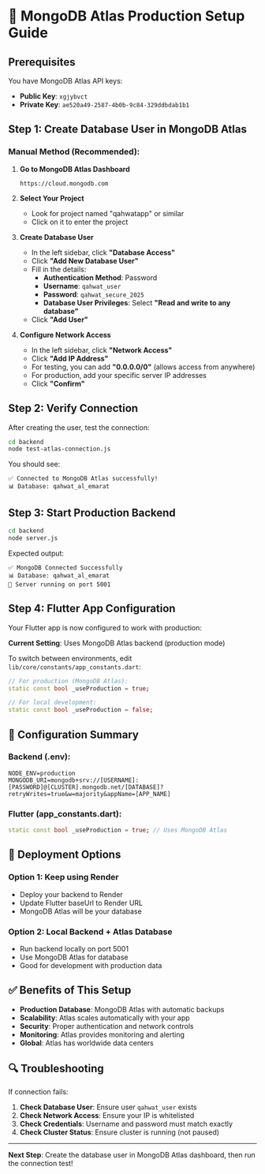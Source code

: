 # 🚀 MongoDB Atlas Production Setup Guide

## Prerequisites
You have MongoDB Atlas API keys:
- **Public Key**: `xgjybvct`
- **Private Key**: `ae520a49-2587-4b0b-9c84-329ddbdab1b1`

## Step 1: Create Database User in MongoDB Atlas

### Manual Method (Recommended):

1. **Go to MongoDB Atlas Dashboard**
   ```
   https://cloud.mongodb.com
   ```

2. **Select Your Project**
   - Look for project named "qahwatapp" or similar
   - Click on it to enter the project

3. **Create Database User**
   - In the left sidebar, click **"Database Access"**
   - Click **"Add New Database User"**
   - Fill in the details:
     - **Authentication Method**: Password
     - **Username**: `qahwat_user`
     - **Password**: `qahwat_secure_2025`
     - **Database User Privileges**: Select **"Read and write to any database"**
   - Click **"Add User"**

4. **Configure Network Access**
   - In the left sidebar, click **"Network Access"**
   - Click **"Add IP Address"**
   - For testing, you can add **"0.0.0.0/0"** (allows access from anywhere)
   - For production, add your specific server IP addresses
   - Click **"Confirm"**

## Step 2: Verify Connection

After creating the user, test the connection:

```bash
cd backend
node test-atlas-connection.js
```

You should see:
```
✅ Connected to MongoDB Atlas successfully!
📊 Database: qahwat_al_emarat
```

## Step 3: Start Production Backend

```bash
cd backend
node server.js
```

Expected output:
```
✅ MongoDB Connected Successfully
📊 Database: qahwat_al_emarat
🚀 Server running on port 5001
```

## Step 4: Flutter App Configuration

Your Flutter app is now configured to work with production:

**Current Setting**: Uses MongoDB Atlas backend (production mode)

To switch between environments, edit `lib/core/constants/app_constants.dart`:

```dart
// For production (MongoDB Atlas):
static const bool _useProduction = true;

// For local development:
static const bool _useProduction = false;
```

## 🔧 Configuration Summary

### Backend (.env):
```properties
NODE_ENV=production
MONGODB_URI=mongodb+srv://[USERNAME]:[PASSWORD]@[CLUSTER].mongodb.net/[DATABASE]?retryWrites=true&w=majority&appName=[APP_NAME]
```

### Flutter (app_constants.dart):
```dart
static const bool _useProduction = true; // Uses MongoDB Atlas
```

## 🚀 Deployment Options

### Option 1: Keep using Render
- Deploy your backend to Render
- Update Flutter baseUrl to Render URL
- MongoDB Atlas will be your database

### Option 2: Local Backend + Atlas Database
- Run backend locally on port 5001
- Use MongoDB Atlas for database
- Good for development with production data

## ✅ Benefits of This Setup

- **Production Database**: MongoDB Atlas with automatic backups
- **Scalability**: Atlas scales automatically with your app
- **Security**: Proper authentication and network controls
- **Monitoring**: Atlas provides monitoring and alerting
- **Global**: Atlas has worldwide data centers

## 🔍 Troubleshooting

If connection fails:

1. **Check Database User**: Ensure user `qahwat_user` exists
2. **Check Network Access**: Ensure your IP is whitelisted
3. **Check Credentials**: Username and password must match exactly
4. **Check Cluster Status**: Ensure cluster is running (not paused)

---

**Next Step**: Create the database user in MongoDB Atlas dashboard, then run the connection test!
